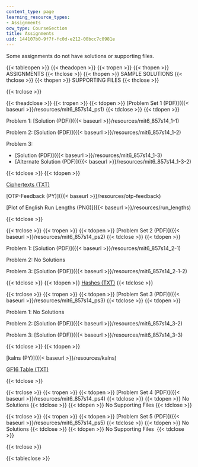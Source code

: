 ```yaml
---
content_type: page
learning_resource_types:
- Assignments
ocw_type: CourseSection
title: Assignments
uid: 144107b0-9f7f-fc0d-e212-00bcc7c0981e
---
```


Some assignments do not have solutions or supporting files.

{{< tableopen >}}
{{< theadopen >}}
{{< tropen >}}
{{< thopen >}}
ASSIGNMENTS
{{< thclose >}}
{{< thopen >}}
SAMPLE SOLUTIONS
{{< thclose >}}
{{< thopen >}}
SUPPORTING FILES
{{< thclose >}}

{{< trclose >}}

{{< theadclose >}}
{{< tropen >}}
{{< tdopen >}}
[Problem Set 1 (PDF)]({{< baseurl >}}/resources/mit6_857s14_ps1)
{{< tdclose >}}
{{< tdopen >}}


Problem 1: [Solution (PDF)]({{< baseurl >}}/resources/mit6_857s14_1-1)

Problem 2: [Solution (PDF)]({{< baseurl >}}/resources/mit6_857s14_1-2)

Problem 3:

*   [Solution (PDF)]({{< baseurl >}}/resources/mit6_857s14_1-3)
*   [Alternate Solution (PDF)]({{< baseurl >}}/resources/mit6_857s14_1-3-2)


{{< tdclose >}}
{{< tdopen >}}


[Ciphertexts (TXT)](./resolveuid/dcee7c3fd8db575c90adbd6a3d7d945c)

[OTP-Feedback (PY)]({{< baseurl >}}/resources/otp-feedback)

[Plot of English Run Lengths (PNG)]({{< baseurl >}}/resources/run_lengths)


{{< tdclose >}}

{{< trclose >}}
{{< tropen >}}
{{< tdopen >}}
[Problem Set 2 (PDF)]({{< baseurl >}}/resources/mit6_857s14_ps2)
{{< tdclose >}}
{{< tdopen >}}


Problem 1: [Solution (PDF)]({{< baseurl >}}/resources/mit6_857s14_2-1)

Problem 2: No Solutions

Problem 3: [Solution (PDF)]({{< baseurl >}}/resources/mit6_857s14_2-1-2)


{{< tdclose >}}
{{< tdopen >}}
[Hashes (TXT)](./resolveuid/c7022dcb4d8394b584d01ee6c70ceeee)
{{< tdclose >}}

{{< trclose >}}
{{< tropen >}}
{{< tdopen >}}
[Problem Set 3 (PDF)]({{< baseurl >}}/resources/mit6_857s14_ps3)
{{< tdclose >}}
{{< tdopen >}}


Problem 1: No Solutions

Problem 2: [Solution (PDF)]({{< baseurl >}}/resources/mit6_857s14_3-2)

Problem 3: [Solution (PDF)]({{< baseurl >}}/resources/mit6_857s14_3-3)


{{< tdclose >}}
{{< tdopen >}}


[kalns (PY)]({{< baseurl >}}/resources/kalns)

[GF16 Table (TXT)](./resolveuid/348c50615bdadada129c5a6dbaeabc43)


{{< tdclose >}}

{{< trclose >}}
{{< tropen >}}
{{< tdopen >}}
[Problem Set 4 (PDF)]({{< baseurl >}}/resources/mit6_857s14_ps4)
{{< tdclose >}}
{{< tdopen >}}
No Solutions
{{< tdclose >}}
{{< tdopen >}}
No Supporting Files
{{< tdclose >}}

{{< trclose >}}
{{< tropen >}}
{{< tdopen >}}
[Problem Set 5 (PDF)]({{< baseurl >}}/resources/mit6_857s14_ps5)
{{< tdclose >}}
{{< tdopen >}}
No Solutions
{{< tdclose >}}
{{< tdopen >}}
No Supporting Files 
{{< tdclose >}}

{{< trclose >}}

{{< tableclose >}}